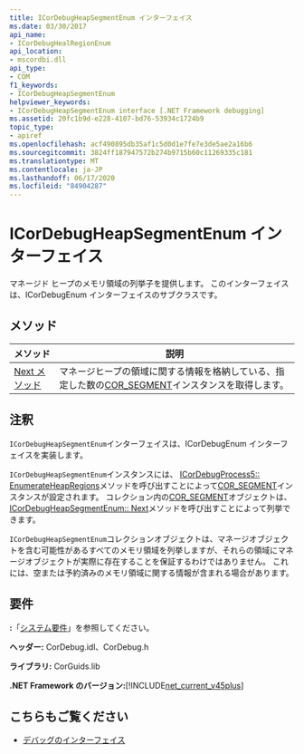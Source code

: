 ```yaml
---
title: ICorDebugHeapSegmentEnum インターフェイス
ms.date: 03/30/2017
api_name:
- ICorDebugHealRegionEnum
api_location:
- mscordbi.dll
api_type:
- COM
f1_keywords:
- ICorDebugHeapSegmentEnum
helpviewer_keywords:
- ICorDebugHeapSegmentEnum interface [.NET Framework debugging]
ms.assetid: 20fc1b9d-e228-4107-bd76-53934c1724b9
topic_type:
- apiref
ms.openlocfilehash: acf490895db35af1c5d0d1e7fe7e3de5ae2a16b6
ms.sourcegitcommit: 3824ff187947572b274b9715b60c11269335c181
ms.translationtype: MT
ms.contentlocale: ja-JP
ms.lasthandoff: 06/17/2020
ms.locfileid: "84904287"
---
```

# <a name="icordebugheapsegmentenum-interface"></a>ICorDebugHeapSegmentEnum インターフェイス
マネージド ヒープのメモリ領域の列挙子を提供します。 このインターフェイスは、ICorDebugEnum インターフェイスのサブクラスです。  
  
## <a name="methods"></a>メソッド  
  
|メソッド|説明|  
|------------|-----------------|  
|[Next メソッド](icordebugheapsegmentenum-next-method.md)|マネージヒープの領域に関する情報を格納している、指定した数の[COR_SEGMENT](cor-segment-structure.md)インスタンスを取得します。|  
  
## <a name="remarks"></a>注釈  
 `ICorDebugHeapSegmentEnum`インターフェイスは、ICorDebugEnum インターフェイスを実装します。  
  
 `ICorDebugHeapSegmentEnum`インスタンスには、 [ICorDebugProcess5:: EnumerateHeapRegions](icordebugprocess5-enumerateheapregions-method.md)メソッドを呼び出すことによって[COR_SEGMENT](cor-segment-structure.md)インスタンスが設定されます。 コレクション内の[COR_SEGMENT](cor-segment-structure.md)オブジェクトは、 [ICorDebugHeapSegmentEnum:: Next](icordebugheapsegmentenum-next-method.md)メソッドを呼び出すことによって列挙できます。  
  
 `ICorDebugHeapSegmentEnum`コレクションオブジェクトは、マネージオブジェクトを含む可能性があるすべてのメモリ領域を列挙しますが、それらの領域にマネージオブジェクトが実際に存在することを保証するわけではありません。 これには、空または予約済みのメモリ領域に関する情報が含まれる場合があります。  
  
## <a name="requirements"></a>要件  
 **:**「[システム要件](../../get-started/system-requirements.md)」を参照してください。  
  
 **ヘッダー:** CorDebug.idl、CorDebug.h  
  
 **ライブラリ:** CorGuids.lib  
  
 **.NET Framework のバージョン:**[!INCLUDE[net_current_v45plus](../../../../includes/net-current-v45plus-md.md)]  
  
## <a name="see-also"></a>こちらもご覧ください

- [デバッグのインターフェイス](debugging-interfaces.md)
